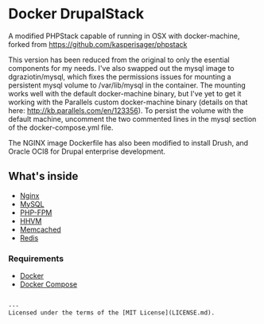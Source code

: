 # Docker DrupalStack

A modified PHPStack capable of running in OSX with docker-machine, forked from https://github.com/kasperisager/phpstack

This version has been reduced from the original to only the esential components for my needs.  I've also swapped out the mysql image to dgraziotin/mysql, which fixes the permissions issues for mounting a persistent mysql volume to /var/lib/mysql in the container.  The mounting works well with the default docker-machine binary, but I've yet to get it working with the Parallels custom docker-machine binary (details on that here:  http://kb.parallels.com/en/123356).  To persist the volume with the default machine, uncomment the two commented lines in the mysql section of the docker-compose.yml file.

The NGINX image Dockerfile has also been modified to install Drush, and Oracle OCI8 for Drupal enterprise development.

## What's inside

* [Nginx](http://nginx.org/)
* [MySQL](http://www.mysql.com/)
* [PHP-FPM](http://php-fpm.org/)
* [HHVM](http://www.hhvm.com/)
* [Memcached](http://memcached.org/)
* [Redis](http://redis.io/)

### Requirements

* [Docker](https://docker.com/)
* [Docker Compose](http://docs.docker.com/compose/)
```

---
Licensed under the terms of the [MIT License](LICENSE.md).
